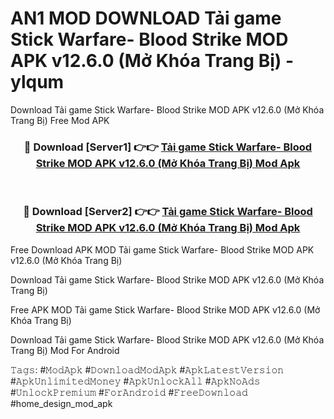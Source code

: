 # AN1 MOD DOWNLOAD Tải game Stick Warfare- Blood Strike MOD APK v12.6.0 (Mở Khóa Trang Bị) - ylqum
Download Tải game Stick Warfare- Blood Strike MOD APK v12.6.0 (Mở Khóa Trang Bị) Free Mod APK

<div align="center">
<h3>🔴 Download [Server1] 👉👉 <a href="https://apk-comot.site?title=Tải_game_Stick_Warfare-_Blood_Strike_MOD_APK_v12.6.0_(Mở_Khóa_Trang_Bị)">Tải game Stick Warfare- Blood Strike MOD APK v12.6.0 (Mở Khóa Trang Bị) Mod Apk</a></h3><br>

<h3>🔴 Download [Server2] 👉👉 <a href="https://apk-comot.site?title=Tải_game_Stick_Warfare-_Blood_Strike_MOD_APK_v12.6.0_(Mở_Khóa_Trang_Bị)">Tải game Stick Warfare- Blood Strike MOD APK v12.6.0 (Mở Khóa Trang Bị) Mod Apk</a></h3>
</div>


Free Download APK MOD Tải game Stick Warfare- Blood Strike MOD APK v12.6.0 (Mở Khóa Trang Bị)

Download Tải game Stick Warfare- Blood Strike MOD APK v12.6.0 (Mở Khóa Trang Bị) 

Free APK MOD Tải game Stick Warfare- Blood Strike MOD APK v12.6.0 (Mở Khóa Trang Bị) 

Download Tải game Stick Warfare- Blood Strike MOD APK v12.6.0 (Mở Khóa Trang Bị) Mod For Android

𝚃𝚊𝚐𝚜: #𝙼𝚘𝚍𝙰𝚙𝚔 #𝙳𝚘𝚠𝚗𝚕𝚘𝚊𝚍𝙼𝚘𝚍𝙰𝚙𝚔 #𝙰𝚙𝚔𝙻𝚊𝚝𝚎𝚜𝚝𝚅𝚎𝚛𝚜𝚒𝚘𝚗 #𝙰𝚙𝚔𝚄𝚗𝚕𝚒𝚖𝚒𝚝𝚎𝚍𝙼𝚘𝚗𝚎𝚢 #𝙰𝚙𝚔𝚄𝚗𝚕𝚘𝚌𝚔𝙰𝚕𝚕 #𝙰𝚙𝚔𝙽𝚘𝙰𝚍𝚜 #𝚄𝚗𝚕𝚘𝚌𝚔𝙿𝚛𝚎𝚖𝚒𝚞𝚖 #𝙵𝚘𝚛𝙰𝚗𝚍𝚛𝚘𝚒𝚍 #𝙵𝚛𝚎𝚎𝙳𝚘𝚠𝚗𝚕𝚘𝚊𝚍 #home_design_mod_apk